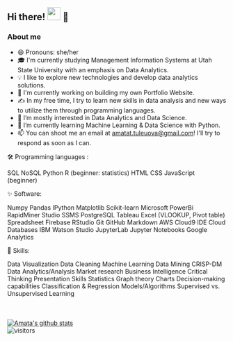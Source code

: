 
##  Hi there! <img src="https://raw.githubusercontent.com/MartinHeinz/MartinHeinz/master/wave.gif" width="30px"> :woman: <br>

### About me 
- :smile: Pronouns: she/her
-  🎓 I'm currently studying Management Information Systems at Utah State University with an emphasis on Data Analytics.
- 💡  I like to explore new technologies and develop data analytics solutions.
- :telescope: I'm currently working on building my own Portfolio Website.
- ✍️  In my free time, I try to learn new skills in data analysis and new ways to utilize them through programming languages.
- 👀 I’m mostly interested in Data Analytics and Data Science.
- 🌱 I’m currently learning Machine Learning & Data Science with Python.
- 📫 You can shoot me an email at amatat.tuleuova@gmail.com! I'll try to respond as soon as I can.

🛠  Programming languages : 
<br>

SQL NoSQL Python R (beginner: statistics) HTML CSS JavaScript (beginner)
<br>

:sparkles: Software: <br>

[](https://img.shields.io/badge/<WORD_ON_LEFT>-<WORD_ON_RIGHT>-informational?style=flat&logo=data:image/svg%2bxml;base64,<BASE64_DATA>)
Numpy Pandas IPython Matplotlib Scikit-learn Microsoft PowerBi RapidMiner Studio SSMS PostgreSQL Tableau Excel (VLOOKUP, Pivot table) Spreadsheet Firebase
RStudio Git GitHub Markdown AWS Cloud9 IDE Cloud Databases IBM Watson Studio JupyterLab Jupyter Notebooks Google Analytics

:juggling_person: Skills: <br>

Data Visualization Data Cleaning Machine Learning Data Mining CRISP-DM Data Analytics/Analysis Market research Business Intelligence Critical Thinking Presentation Skills Statistics Graph theory Charts Decision-making capabilities Classification & Regression Models/Algorithms Supervised vs. Unsupervised Learning
<br> 
<br><br><br>
[![Amata's github stats](https://github-readme-stats.vercel.app/api?username=AmataTul)](https://github.com/anuraghazra/github-readme-stats)
<br>
![visitors](https://visitor-badge.glitch.me/badge?page_id=79080402)
<br>

